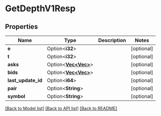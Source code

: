 # GetDepthV1Resp

## Properties

Name | Type | Description | Notes
------------ | ------------- | ------------- | -------------
**e** | Option<**i32**> |  | [optional]
**t** | Option<**i32**> |  | [optional]
**asks** | Option<[**Vec<Vec<String>>**](Vec.md)> |  | [optional]
**bids** | Option<[**Vec<Vec<String>>**](Vec.md)> |  | [optional]
**last_update_id** | Option<**i64**> |  | [optional]
**pair** | Option<**String**> |  | [optional]
**symbol** | Option<**String**> |  | [optional]

[[Back to Model list]](../README.md#documentation-for-models) [[Back to API list]](../README.md#documentation-for-api-endpoints) [[Back to README]](../README.md)


